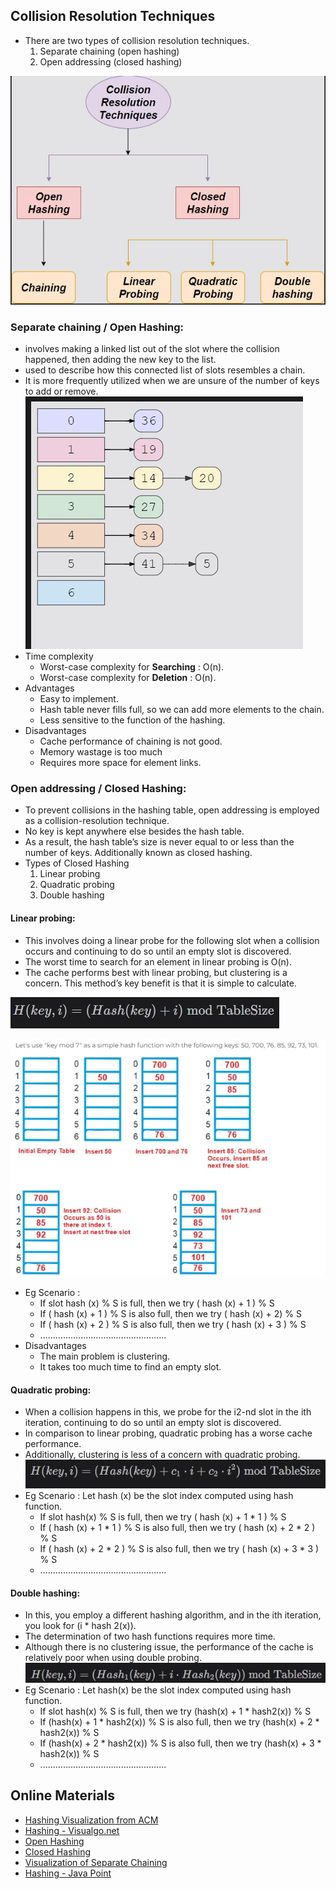 ## Collision Resolution Techniques
- There are two types of collision resolution techniques.
  1. Separate chaining (open hashing)
  2. Open addressing (closed hashing)
     
![Imaage](https://github.com/LifnaJos/Data_Structures-Theory-Lab-NADPC32/blob/main/CRT.jpg)
  
### Separate chaining / Open Hashing: 
- involves making a linked list out of the slot where the collision happened, then adding the new key to the list.
- used to describe how this connected list of slots resembles a chain.
- It is more frequently utilized when we are unsure of the number of keys to add or remove.
![Imaage](https://github.com/LifnaJos/Data_Structures-Theory-Lab-NADPC32/blob/main/separatechianing.jpg)
- Time complexity
  - Worst-case complexity for **Searching** : O(n).
  - Worst-case complexity for **Deletion** : O(n).
- Advantages
  - Easy to implement.
  - Hash table never fills full, so we can add more elements to the chain.
  - Less sensitive to the function of the hashing.
- Disadvantages
  - Cache performance of chaining is not good.
  - Memory wastage is too much
  - Requires more space for element links.
    
### Open addressing / Closed Hashing: 
- To prevent collisions in the hashing table, open addressing is employed as a collision-resolution technique.
- No key is kept anywhere else besides the hash table.
- As a result, the hash table’s size is never equal to or less than the number of keys. Additionally known as closed hashing.
- Types of Closed Hashing
  1. Linear probing
  2. Quadratic probing
  3. Double hashing
  
#### Linear probing: 
- This involves doing a linear probe for the following slot when a collision occurs and continuing to do so until an empty slot is discovered.
- The worst time to search for an element in linear probing is O(n).
- The cache performs best with linear probing, but clustering is a concern. This method’s key benefit is that it is simple to calculate.
  
![Image](https://github.com/LifnaJos/Data_Structures-Theory-Lab-NADPC32/blob/main/LP.jpg)

![Imaage](https://github.com/LifnaJos/Data_Structures-Theory-Lab-NADPC32/blob/main/Linear%20probing.jpg)
- Eg Scenario :
  - If slot hash (x) % S is full, then we try ( hash (x) + 1 ) % S
  - If ( hash (x) + 1 ) % S is also full, then we try ( hash (x) + 2) % S
  - If ( hash (x) + 2 ) % S is also full, then we try ( hash (x) + 3 ) % S
  - ..................................................  
- Disadvantages
  - The main problem is clustering.
  - It takes too much time to find an empty slot.
  
#### Quadratic probing: 
- When a collision happens in this, we probe for the i2-nd slot in the ith iteration, continuing to do so until an empty slot is discovered.
- In comparison to linear probing, quadratic probing has a worse cache performance.
- Additionally, clustering is less of a concern with quadratic probing.
![Image](https://github.com/LifnaJos/Data_Structures-Theory-Lab-NADPC32/blob/main/QP.jpg)
- Eg Scenario : Let hash (x) be the slot index computed using hash function.    
  - If slot hash(x) % S is full, then we try  ( hash (x) + 1 * 1 ) % S
  - If ( hash (x) + 1 * 1 ) % S is also full, then we try ( hash (x) + 2 * 2 ) % S
  - If ( hash (x) + 2 * 2 ) % S is also full, then we try ( hash (x) + 3 * 3 ) % S
  - ..................................................  

#### Double hashing: 
- In this, you employ a different hashing algorithm, and in the ith iteration, you look for (i * hash 2(x)).
- The determination of two hash functions requires more time.
- Although there is no clustering issue, the performance of the cache is relatively poor when using double probing.
![Image](https://github.com/LifnaJos/Data_Structures-Theory-Lab-NADPC32/blob/main/DH.jpg)
- Eg Scenario : Let hash(x) be the slot index computed using hash function.
  - If slot hash(x) % S is full, then we try (hash(x) + 1 * hash2(x)) % S
  - If (hash(x) + 1 * hash2(x)) % S is also full, then we try (hash(x) + 2 * hash2(x)) % S
  - If (hash(x) + 2 * hash2(x)) % S is also full, then we try (hash(x) + 3 * hash2(x)) % S
  - ..................................................  

## Online Materials
- [Hashing Visualization from ACM](https://iswsa.acm.org/mphf/openDSAPerfectHashAnimation/perfectHashAV.html)
- [Hashing - Visualgo.net](https://visualgo.net/en/hashtable?slide=9-3)
- [Open Hashing](https://www.cs.usfca.edu/~galles/visualization/OpenHash.html)
- [Closed Hashing](https://www.cs.usfca.edu/~galles/visualization/ClosedHash.html)
- [Visualization of Separate Chaining](https://www.educative.io/answers/hash-table-collision-resolution)
- [Hashing - Java Point](https://www.javatpoint.com/hashing-open-addressing-for-collision-handling)
